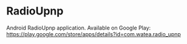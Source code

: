 # RadioUpnp
Android RadioUpnp application.
Available on Google Play: https://play.google.com/store/apps/details?id=com.watea.radio_upnp
